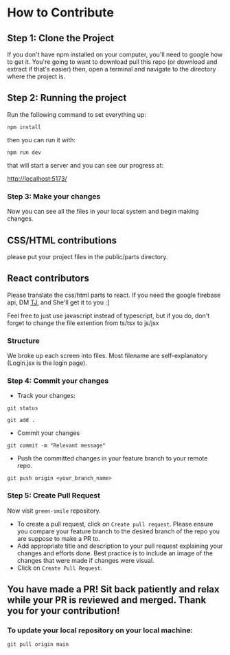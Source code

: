 # How to Contribute

## Step 1: Clone the Project

If you don't have npm installed on your computer, you'll need to google how to get it.
You're going to want to download pull this repo (or download and extract if that's easier)
then, open a terminal and navigate to the directory where the project is.

## Step 2: Running the project

Run the following command to set everything up:

`npm install`

then you can run it with:

`npm run dev`

that will start a server and you can see our progress at:

[http://localhost:5173/](http://localhost:5173/)

### Step 3: Make your changes

Now you can see all the files in your local system and begin making changes.

## CSS/HTML contributions

please put your project files in the public/parts directory.

## React contributors

Please translate the css/html parts to react. If you need the google firebase api, DM [TJ](https://github.com/elsalvadordali), and She'll get it to you :]

Feel free to just use javascript instead of typescript, but if you do, don't forget to change the file extention from ts/tsx to js/jsx

### Structure

We broke up each screen into files. Most filename are self-explanatory (Login.jsx is the login page).

### Step 4: Commit your changes

- Track your changes:

```
git status
```

```
git add .
```

- Commit your changes

```
git commit -m "Relevant message"
```

- Push the committed changes in your feature branch to your remote repo.

```
git push origin <your_branch_name>
```

### Step 5: Create Pull Request

Now visit `green-smile` repository.

- To create a pull request, click on `Create pull request`. Please ensure you compare your feature branch to the desired branch of the repo you are suppose to make a PR to.
- Add appropriate title and description to your pull request explaining your changes and efforts done. Best practice is to include an image of the changes that were made if changes were visual.
- Click on `Create Pull Request`.

## You have made a PR! Sit back patiently and relax while your PR is reviewed and merged. Thank you for your contribution!

### To update your local repository on your local machine:

```
git pull origin main
```
